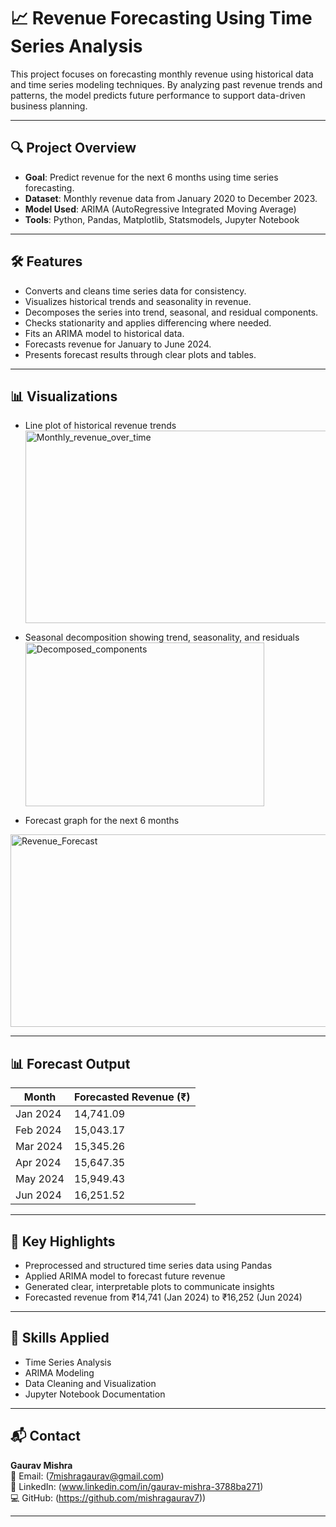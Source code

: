 # 📈 Revenue Forecasting Using Time Series Analysis

This project focuses on forecasting monthly revenue using historical data and time series modeling techniques. By analyzing past revenue trends and patterns, the model predicts future performance to support data-driven business planning.

---

## 🔍 Project Overview

- **Goal**: Predict revenue for the next 6 months using time series forecasting.
- **Dataset**: Monthly revenue data from January 2020 to December 2023.
- **Model Used**: ARIMA (AutoRegressive Integrated Moving Average)
- **Tools**: Python, Pandas, Matplotlib, Statsmodels, Jupyter Notebook

---

## 🛠️ Features

- Converts and cleans time series data for consistency.
- Visualizes historical trends and seasonality in revenue.
- Decomposes the series into trend, seasonal, and residual components.
- Checks stationarity and applies differencing where needed.
- Fits an ARIMA model to historical data.
- Forecasts revenue for January to June 2024.
- Presents forecast results through clear plots and tables.

---

## 📊 Visualizations

- Line plot of historical revenue trends
  <img width="627" height="308" alt="Monthly_revenue_over_time" src="https://github.com/user-attachments/assets/2f52de6b-893e-472d-a177-c233a6626f71" />

- Seasonal decomposition showing trend, seasonality, and residuals
  <img width="382" height="262" alt="Decomposed_components" src="https://github.com/user-attachments/assets/7283fd67-6867-4c1e-82fa-a4c8a995c1a6" />

- Forecast graph for the next 6 months
<img width="625" height="308" alt="Revenue_Forecast" src="https://github.com/user-attachments/assets/9977981e-e237-40d4-9499-b39a68e16d15" />


---

## 📊 Forecast Output

| Month     | Forecasted Revenue (₹) |
|-----------|------------------------|
| Jan 2024  | 14,741.09              |
| Feb 2024  | 15,043.17              |
| Mar 2024  | 15,345.26              |
| Apr 2024  | 15,647.35              |
| May 2024  | 15,949.43              |
| Jun 2024  | 16,251.52              |

---

## 📌 Key Highlights

- Preprocessed and structured time series data using Pandas
- Applied ARIMA model to forecast future revenue
- Generated clear, interpretable plots to communicate insights
- Forecasted revenue from ₹14,741 (Jan 2024) to ₹16,252 (Jun 2024)

---

## 🧠 Skills Applied

- Time Series Analysis
- ARIMA Modeling
- Data Cleaning and Visualization
- Jupyter Notebook Documentation

---

## 📬 Contact

**Gaurav Mishra**  
📧 Email: (7mishragaurav@gmail.com)  
🔗 LinkedIn: (www.linkedin.com/in/gaurav-mishra-3788ba271)  
💻 GitHub: (https://github.com/mishragaurav7))

---
